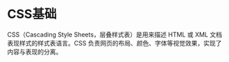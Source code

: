 # CSS基础
CSS​（Cascading Style Sheets，层叠样式表）是用来描述 HTML 或 XML 文档表现样式的样式表语言。CSS 负责网页的布局、颜色、字体等视觉效果，实现了内容与表现的分离。